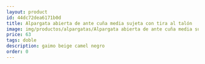```yaml
---
layout: product
id: 44dc72dea6171b0d
title: Alpargata abierta de ante cuña media sujeta con tira al talón
image: img/productos/alpargatas/Alpargata abierta de ante cuña media sujeta con tira al talón=63=doble=gaimo beige camel negro.webp
price: 63
tags: doble
description: gaimo beige camel negro
order: 0
---
```

